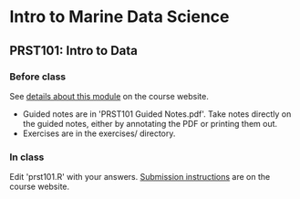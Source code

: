 # Intro to Marine Data Science

## PRST101: Intro to Data

### Before class

See [details about this module](https://marinecs-100b.github.io/tracks/prst/prst101.html) on the course website. 

- Guided notes are in 'PRST101 Guided Notes.pdf'. Take notes directly on the guided notes, either by annotating the PDF or printing them out.
- Exercises are in the exercises/ directory.

### In class

Edit 'prst101.R' with your answers. [Submission instructions](https://marinecs-100b.github.io/module-submission.html) are on the course website.
